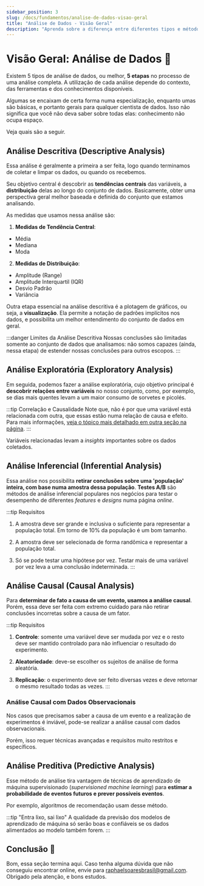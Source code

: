 ```yaml
---
sidebar_position: 3
slug: /docs/fundamentos/analise-de-dados-visao-geral
title: "Análise de Dados - Visão Geral"
description: "Aprenda sobre a diferença entre diferentes tipos e métodos de análises."
---
```


# Visão Geral: Análise de Dados 🎯

Existem 5 tipos de análise de dados, ou melhor, **5 etapas** no processo de uma análise completa. A utilização de cada análise depende do contexto, das ferramentas e dos conhecimentos disponíveis.

Algumas se encaixam de certa forma numa especialização, enquanto umas são básicas, e portanto gerais para qualquer cientista de dados. Isso não significa que você não deva saber sobre todas elas: conhecimento não ocupa espaço.  

Veja quais são a seguir.

## Análise Descritiva (Descriptive Analysis)

Essa análise é geralmente a primeira a ser feita, logo quando terminamos de coletar e limpar os dados, ou quando os recebemos. 

Seu objetivo central é descobrir as **tendências centrais** das variáveis, a **distribuição** delas ao longo do conjunto de dados. Basicamente, obter uma perspectiva geral melhor baseada e definida do conjunto que estamos analisando.

As medidas que usamos nessa análise são:

1. **Medidas de Tendência Central**:
- Média 
- Mediana
- Moda

2. **Medidas de Distribuição**:
- Amplitude (Range)
- Amplitude Interquartil (IQR)
- Desvio Padrão
- Variância

Outra etapa essencial na análise descritiva é a plotagem de gráficos, ou seja, a **visualização**. Ela permite a notação de padrões implícitos nos dados, e possibilita um melhor entendimento do conjunto de dados em geral. 

:::danger Limites da Análise Descritiva
Nossas conclusões são limitadas somente ao conjunto de dados que analisamos: não somos capazes (ainda, nessa etapa) de estender nossas conclusões para outros escopos.
:::

## Análise Exploratória (Exploratory Analysis)

Em seguida, podemos fazer a análise exploratória, cujo objetivo principal é **descobrir relações entre variáveis** no nosso conjunto, como, por exemplo, se dias mais quentes levam a um maior consumo de sorvetes e picolés.

:::tip Correlação e Causalidade
Note que, não é por que uma variável está relacionada com outra, que essas estão numa relação de causa e efeito. Para mais informações, [veja o tópico mais detalhado em outra seção na página](/docs/data-science-foundations/data.md/).
:::

Variáveis relacionadas levam a *insights* importantes sobre os dados coletados. 

## Análise Inferencial (Inferential Analysis)

Essa análise nos possibilita **retirar conclusões sobre uma 'população' inteira, com base numa amostra dessa população**. **Testes A/B** são métodos de análise inferencial populares nos negócios para testar o desempenho de diferentes *features* e *designs* numa página *online*.

:::tip Requisitos
1. A amostra deve ser grande e inclusiva o suficiente para representar a população total. Em torno de 10% da população é um bom tamanho.

2. A amostra deve ser selecionada de forma randômica e representar a população total.

3. Só se pode testar uma hipótese por vez. Testar mais de uma variável por vez leva a uma conclusão indeterminada.
:::

## Análise Causal (Causal Analysis)

Para **determinar de fato a causa de um evento, usamos a análise causal**. Porém, essa deve ser feita com extremo cuidado para não retirar conclusões incorretas sobre a causa de um fator.

:::tip Requisitos
1. **Controle**: somente uma variável deve ser mudada por vez e o resto deve ser mantido controlado para não influenciar o resultado do experimento.

2. **Aleatoriedade**: deve-se escolher os sujeitos de análise de forma aleatória.

3. **Replicação**: o experimento deve ser feito diversas vezes e deve retornar o mesmo resultado todas as vezes.
:::

### Análise Causal com Dados Observacionais

Nos casos que precisamos saber a causa de um evento e a realização de experimentos é inviável, pode-se realizar a análise causal com dados observacionais.

Porém, isso requer técnicas avançadas e requisitos muito restritos e específicos. 

## Análise Preditiva (Predictive Analysis)

Esse método de análise tira vantagem de técnicas de aprendizado de máquina supervisionado (*supervisioned machine learning*) para **estimar a probabilidade de eventos futuros e prever possíveis eventos**.

Por exemplo, algoritmos de recomendação usam desse método.

:::tip "Entra lixo, sai lixo"
A qualidade da previsão dos modelos de aprendizado de máquina só serão boas e confiáveis se os dados alimentados ao modelo também forem.
:::

## Conclusão 🎑

Bom, essa seção termina aqui.
Caso tenha alguma dúvida que não conseguiu encontrar online, envie para raphaelsoaresbrasil@gmail.com.
Obrigado pela atenção, e bons estudos.































